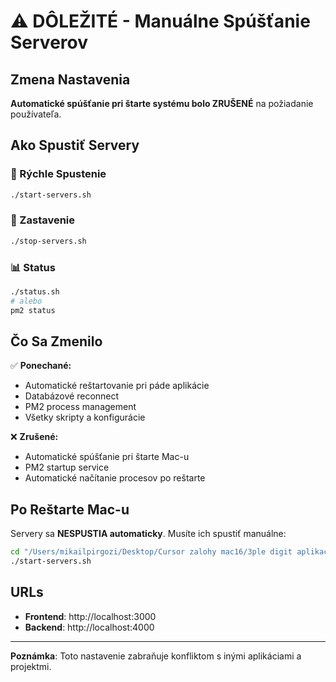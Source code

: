 # ⚠️ DÔLEŽITÉ - Manuálne Spúšťanie Serverov

## Zmena Nastavenia

**Automatické spúšťanie pri štarte systému bolo ZRUŠENÉ** na požiadanie používateľa.

## Ako Spustiť Servery

### 🚀 Rýchle Spustenie

```bash
./start-servers.sh
```

### 🛑 Zastavenie

```bash
./stop-servers.sh
```

### 📊 Status

```bash
./status.sh
# alebo
pm2 status
```

## Čo Sa Zmenilo

✅ **Ponechané:**

- Automatické reštartovanie pri páde aplikácie
- Databázové reconnect
- PM2 process management
- Všetky skripty a konfigurácie

❌ **Zrušené:**

- Automatické spúšťanie pri štarte Mac-u
- PM2 startup service
- Automatické načítanie procesov po reštarte

## Po Reštarte Mac-u

Servery sa **NESPUSTIA automaticky**. Musíte ich spustiť manuálne:

```bash
cd "/Users/mikailpirgozi/Desktop/Cursor zalohy mac16/3ple digit aplikacia"
./start-servers.sh
```

## URLs

- **Frontend**: http://localhost:3000
- **Backend**: http://localhost:4000

---

**Poznámka**: Toto nastavenie zabraňuje konfliktom s inými aplikáciami a projektmi.
